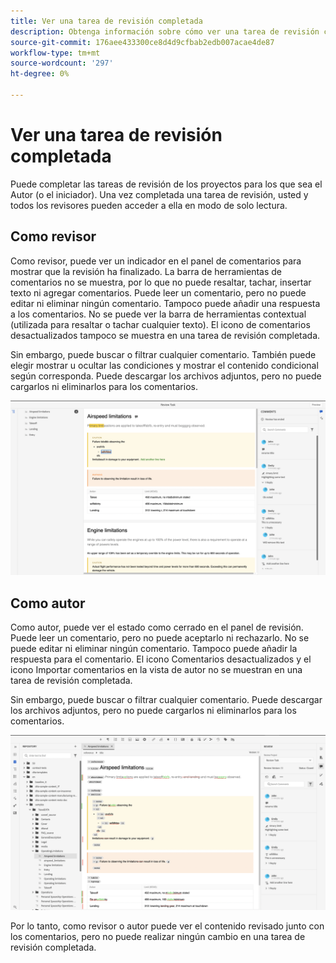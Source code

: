 ```yaml
---
title: Ver una tarea de revisión completada
description: Obtenga información sobre cómo ver una tarea de revisión completada
source-git-commit: 176aee433300ce8d4d9cfbab2edb007acae4de87
workflow-type: tm+mt
source-wordcount: '297'
ht-degree: 0%

---
```



# Ver una tarea de revisión completada

Puede completar las tareas de revisión de los proyectos para los que sea el Autor (o el iniciador). Una vez completada una tarea de revisión, usted y todos los revisores pueden acceder a ella en modo de solo lectura.

## Como revisor

Como revisor, puede ver un indicador en el panel de comentarios para mostrar que la revisión ha finalizado. La barra de herramientas de comentarios no se muestra, por lo que no puede resaltar, tachar, insertar texto ni agregar comentarios. Puede leer un comentario, pero no puede editar ni eliminar ningún comentario. Tampoco puede añadir una respuesta a los comentarios. No se puede ver la barra de herramientas contextual (utilizada para resaltar o tachar cualquier texto). El icono de comentarios desactualizados tampoco se muestra en una tarea de revisión completada.

Sin embargo, puede buscar o filtrar cualquier comentario. También puede elegir mostrar u ocultar las condiciones y mostrar el contenido condicional según corresponda. Puede descargar los archivos adjuntos, pero no puede cargarlos ni eliminarlos para los comentarios.

<img src="images/complete-task-reviewer.png" alt="revisor de tareas de revisión completado" width="800">



## Como autor

Como autor, puede ver el estado como cerrado en el panel de revisión. Puede leer un comentario, pero no puede aceptarlo ni rechazarlo. No se puede editar ni eliminar ningún comentario. Tampoco puede añadir la respuesta para el comentario. El icono Comentarios desactualizados y el icono Importar comentarios en la vista de autor no se muestran en una tarea de revisión completada.

Sin embargo, puede buscar o filtrar cualquier comentario. Puede descargar los archivos adjuntos, pero no puede cargarlos ni eliminarlos para los comentarios.

<img src="images/completed-task-author.png" alt=" autor de tareas de revisión completado" width="800">

Por lo tanto, como revisor o autor puede ver el contenido revisado junto con los comentarios, pero no puede realizar ningún cambio en una tarea de revisión completada.

